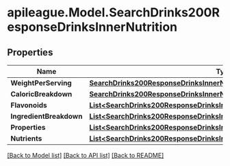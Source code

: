 # apileague.Model.SearchDrinks200ResponseDrinksInnerNutrition

## Properties

Name | Type | Description | Notes
------------ | ------------- | ------------- | -------------
**WeightPerServing** | [**SearchDrinks200ResponseDrinksInnerNutritionWeightPerServing**](SearchDrinks200ResponseDrinksInnerNutritionWeightPerServing.md) |  | [optional] 
**CaloricBreakdown** | [**SearchDrinks200ResponseDrinksInnerNutritionCaloricBreakdown**](SearchDrinks200ResponseDrinksInnerNutritionCaloricBreakdown.md) |  | [optional] 
**Flavonoids** | [**List&lt;SearchDrinks200ResponseDrinksInnerNutritionFlavonoidsInner&gt;**](SearchDrinks200ResponseDrinksInnerNutritionFlavonoidsInner.md) |  | [optional] 
**IngredientBreakdown** | [**List&lt;SearchDrinks200ResponseDrinksInnerNutritionIngredientBreakdownInner&gt;**](SearchDrinks200ResponseDrinksInnerNutritionIngredientBreakdownInner.md) |  | [optional] 
**Properties** | [**List&lt;SearchDrinks200ResponseDrinksInnerNutritionFlavonoidsInner&gt;**](SearchDrinks200ResponseDrinksInnerNutritionFlavonoidsInner.md) |  | [optional] 
**Nutrients** | [**List&lt;SearchDrinks200ResponseDrinksInnerNutritionNutrientsInner&gt;**](SearchDrinks200ResponseDrinksInnerNutritionNutrientsInner.md) |  | [optional] 

[[Back to Model list]](../README.md#documentation-for-models) [[Back to API list]](../README.md#documentation-for-api-endpoints) [[Back to README]](../README.md)

